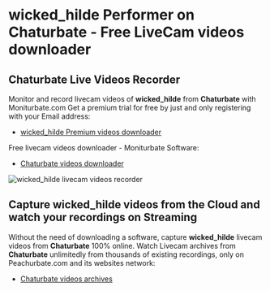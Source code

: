 # wicked_hilde Performer on Chaturbate - Free LiveCam videos downloader

## Chaturbate Live Videos Recorder

Monitor and record livecam videos of **wicked_hilde** from **Chaturbate** with Moniturbate.com
Get a premium trial for free by just and only registering with your Email address:
* [wicked_hilde Premium videos downloader](https://moniturbate.com/request-demo-licence-key.html)

Free livecam videos downloader - Moniturbate Software:
* [Chaturbate videos downloader](https://moniturbate.com/moniturbate-download-software.html)

![wicked_hilde livecam videos recorder](https://peachurnet.com/templates/moniturbate-software.png)


## Capture wicked_hilde videos from the Cloud and watch your recordings on Streaming

Without the need of downloading a software, capture **wicked_hilde** livecam videos from **Chaturbate** 100% online.
Watch Livecam archives from **Chaturbate** unlimitedly from thousands of existing recordings, only on Peachurbate.com and its websites network:
* [Chaturbate videos archives](https://peachurnet.com/)